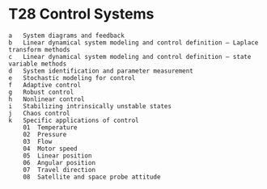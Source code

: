 # T28 Control Systems
    a	System diagrams and feedback
    b	Linear dynamical system modeling and control definition – Laplace transform methods
    c	Linear dynamical system modeling and control definition – state variable methods
    d	System identification and parameter measurement
    e	Stochastic modeling for control
    f	Adaptive control
    g	Robust control
    h	Nonlinear control
    i	Stabilizing intrinsically unstable states
    j	Chaos control
    k	Specific applications of control
        01	Temperature
        02	Pressure
        03	Flow
        04	Motor speed
        05	Linear position
        06	Angular position
        07	Travel direction
        08	Satellite and space probe attitude
